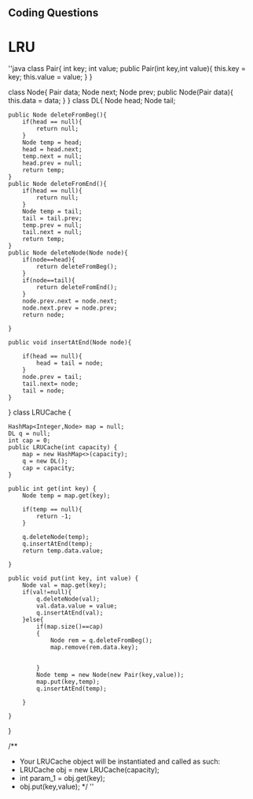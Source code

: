 ## Coding Questions
# LRU
''java
class Pair{
    int key;
    int value;
    public Pair(int key,int value){
        this.key = key;
        this.value = value;
    }
}

class Node{
    Pair data;
    Node next;
    Node prev;
    public Node(Pair data){
        this.data = data;
    }
}
class DL{
    Node head;
    Node tail;
    
    public Node deleteFromBeg(){
        if(head == null){
            return null;
        }
        Node temp = head;
        head = head.next;
        temp.next = null;
        head.prev = null;
        return temp;
    }
    public Node deleteFromEnd(){
        if(head == null){
            return null;
        }
        Node temp = tail;
        tail = tail.prev;
        temp.prev = null;
        tail.next = null;
        return temp;
    }
    public Node deleteNode(Node node){
        if(node==head){
            return deleteFromBeg();
        }
        if(node==tail){
            return deleteFromEnd();
        }
        node.prev.next = node.next;
        node.next.prev = node.prev;
        return node;
        
    }
    
    public void insertAtEnd(Node node){
       
        if(head == null){
            head = tail = node;
        }
        node.prev = tail;
        tail.next= node;
        tail = node;
    }
    
}
class LRUCache {

    HashMap<Integer,Node> map = null; 
    DL q = null;
    int cap = 0;
    public LRUCache(int capacity) {
        map = new HashMap<>(capacity);
        q = new DL();
        cap = capacity;
    }
    
    public int get(int key) {
        Node temp = map.get(key);
        
        if(temp == null){
            return -1;
        }
        
        q.deleteNode(temp);
        q.insertAtEnd(temp);
        return temp.data.value;
        
    }
    
    public void put(int key, int value) {
        Node val = map.get(key);
        if(val!=null){
            q.deleteNode(val);
            val.data.value = value;
            q.insertAtEnd(val);            
        }else{            
            if(map.size()==cap)
            {
                Node rem = q.deleteFromBeg();
                map.remove(rem.data.key);
                
                
            }
            Node temp = new Node(new Pair(key,value));
            map.put(key,temp);
            q.insertAtEnd(temp);
            
        }
        
    }
}

/**
 * Your LRUCache object will be instantiated and called as such:
 * LRUCache obj = new LRUCache(capacity);
 * int param_1 = obj.get(key);
 * obj.put(key,value);
 */
 ''

